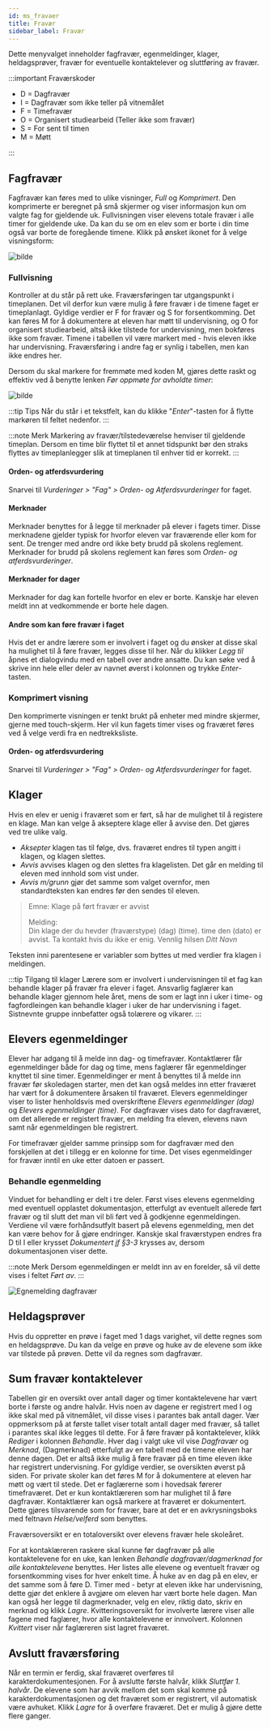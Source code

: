 ```yaml
---
id: ms_fravaer
title: Fravær
sidebar_label: Fravær
---
```


Dette menyvalget inneholder fagfravær, egenmeldinger, klager, heldagsprøver, fravær for eventuelle kontaktelever og sluttføring av fravær.

:::important Fraværskoder

- D = Dagfravær
- I = Dagfravær som ikke teller på vitnemålet
- F = Timefravær
- O = Organisert studiearbeid (Teller ikke som fravær)
- S = For sent til timen
- M = Møtt

:::

## Fagfravær
Fagfravær kan føres med to ulike visninger, _Full_ og _Komprimert_. Den komprimerte er beregnet på små skjermer og viser informasjon kun om valgte fag for gjeldende uk. Fullvisningen viser elevens totale fravær i alle timer for gjeldende uke. Da kan du se om en elev som er borte i din time også var borte de foregående timene. Klikk på ønsket ikonet for å velge visningsform:

![bilde](https://user-images.githubusercontent.com/80097133/151780517-282b2ce9-2c6b-4b59-969f-3dc53e0b8883.png)

### Fullvisning
Kontroller at du står på rett uke. Fraværsføringen tar utgangspunkt i timeplanen. Det vil derfor kun være mulig å føre fravær i de timene faget er timeplanlagt. Gyldige verdier er F for fravær og S for forsentkomming. Det kan føres M for å dokumentere at eleven har møtt til undervisning, og O for organisert studiearbeid, altså ikke tilstede for undervisning, men bokføres ikke som fravær. Timene i tabellen vil være markert med - hvis eleven ikke har undervisning. Fraværsføring i andre fag er synlig i tabellen, men kan ikke endres her.

Dersom du skal markere for fremmøte med koden M, gjøres dette raskt og effektiv ved å benytte lenken _Før oppmøte for avholdte timer_:

![bilde](https://user-images.githubusercontent.com/80097133/151784297-067b2d56-4ded-48c4-b51d-8fd203812de2.png)

:::tip Tips
Når du står i et tekstfelt, kan du klikke "_Enter_"-tasten for å flytte markøren til feltet nedenfor. 
:::

:::note Merk
Markering av fravær/tilstedeværelse henviser til gjeldende timeplan. Dersom en time blir flyttet til et annet tidspunkt bør den straks flyttes av timeplanlegger slik at timeplanen til enhver tid er korrekt.
:::

#### Orden- og atferdsvurdering
Snarvei til _Vurderinger > "Fag" > Orden- og Atferdsvurderinger_ for faget.


#### Merknader
Merknader benyttes for å legge til merknader på elever i fagets timer. Disse merknadene  gjelder typisk for hvorfor eleven var fraværende eller kom for sent. De trenger med andre ord ikke bety brudd på skolens reglement. Merknader for brudd på skolens reglement kan føres som _Orden- og atferdsvurderinger_. 

#### Merknader for dager
Merknader for dag kan fortelle hvorfor en elev er borte. Kanskje har eleven meldt inn at vedkommende er borte hele dagen.

#### Andre som kan føre fravær i faget
Hvis det er andre lærere som er involvert i faget og du ønsker at disse skal ha mulighet til å føre fravær, legges disse til her. Når du klikker _Legg til_ åpnes et dialogvindu med en tabell over andre ansatte. Du kan søke ved å skrive inn hele eller deler av navnet øverst i kolonnen og trykke _Enter_-tasten.


### Komprimert visning
Den komprimerte visningen er tenkt brukt på enheter med mindre skjermer, gjerne med touch-skjerm. Her vil kun fagets timer vises og fraværet føres ved å velge verdi fra en nedtrekksliste. 

#### Orden- og atferdsvurdering
Snarvei til _Vurderinger > "Fag" > Orden- og Atferdsvurderinger_ for faget.


## Klager
Hvis en elev er uenig i fraværet som er ført, så har de mulighet til å registere en klage. Man kan velge å akseptere klage eller å avvise den. Det gjøres ved tre ulike valg.

- _Aksepter_ klagen tas til følge, dvs. fraværet endres til typen angitt i klagen, og klagen slettes.
- _Avvis_ avvises klagen og den slettes fra klagelisten. Det går en melding til eleven med innhold som vist under.
- _Avvis m/grunn_ gjør det samme som valget overnfor, men standardteksten kan endres før den sendes til eleven.

>Emne: Klage på ført fravær er avvist
>
>Melding:  	
>Din klage der du hevder (fraværstype) (dag) (time). time den (dato) er avvist. Ta kontakt hvis du ikke er enig. Vennlig hilsen _Ditt Navn_

Teksten inni parentesene er variabler som byttes ut med verdier fra klagen i meldingen.

:::tip Tilgang til klager
Lærere som er involvert i undervisningen til et fag kan behandle klager på fravær fra elever i faget. Ansvarlig faglærer kan behandle klager gjennom hele året, mens de som er lagt inn i uker i time- og fagfordleingen kan behandle klager i uker de har undervisning i faget. Sistnevnte gruppe innbefatter også tolærere og vikarer.
:::

## Elevers egenmeldinger
Elever har adgang til å melde inn dag- og timefravær. Kontaktlærer får egenmeldinger både for dag og time, mens faglærer får egenmeldinger knyttet til sine timer. Egenmeldinger er ment å benyttes til å melde inn fravær før skoledagen starter, men det kan også meldes inn etter fraværet har vært for å dokumentere årsaken til fraværet. Elevers egenmeldinger viser to lister henholdsvis med overskriftene _Elevers egenmeldinger (dag)_ og _Elevers egenmeldinger (time)_. For dagfravær vises dato for dagfraværet, om det allerede er registert fravær, en melding fra eleven, elevens navn samt når egenmeldingen ble registrert. 

For timefravær gjelder samme prinsipp som for dagfravær med den forskjellen at det i tillegg er en kolonne for time. Det vises egenmeldinger for fravær inntil en uke etter datoen er passert.

### Behandle egenmelding
Vinduet for behandling er delt i tre deler. Først vises elevens egenmelding med eventuell opplastet dokumentasjon, etterfulgt av eventuelt allerede ført fravær og til slutt det man vil bli ført ved å godkjenne egenmeldingen. Verdiene vil være forhåndsutfylt basert på elevens egenmelding, men det kan være behov for å gjøre endringer. Kanskje skal fraværstypen endres fra D til I eller krysset _Dokumentert jf §3-3_ krysses av, dersom dokumentasjonen viser dette.

:::note Merk
Dersom egenmeldingen er meldt inn av en forelder, så vil dette vises i feltet _Ført av_.
:::


![Egnemelding dagfravær](/iskole/img/ms_fravaer_egenmelding.png 'Egnemelding dagfravær')


## Heldagsprøver
Hvis du oppretter en prøve i faget med 1 dags varighet, vil dette regnes som en heldagsprøve. Du kan da velge en prøve og huke av de elevene som ikke var tilstede på prøven. Dette vil da regnes som dagfravær.


## Sum fravær kontaktelever
Tabellen gir en oversikt over antall dager og timer kontaktelevene har vært borte i første og andre halvår. Hvis noen av dagene er registrert med I og ikke skal med på vitnemålet, vil disse vises i parantes  bak antall dager. Vær oppmerksom på at første tallet viser totalt antall dager med fravær, så tallet i parantes skal ikke legges til dette. For å føre fravær på kontaktelever, klikk _Rediger_ i kolonnen _Behandle_. Hver dag i valgt uke vil vise _Dagfravær_ og _Merknad_, (Dagmerknad) etterfulgt av en tabell med de timene eleven har denne dagen. Det er altså ikke mulig å føre fravær på en time eleven ikke har registrert undervisning. For gyldige verdier, se oversikten øverst på siden. For private skoler kan det føres M for å dokumentere at eleven har møtt og vært til stede. Det er faglærerne som i hovedsak førerer timefraværet. Det er kun kontaktlæreren som har mulighet til å føre dagfravær. Kontaktlærer kan også markere at fraværet er dokumentert. Dette gjøres tilsvarende som for fravær, bare at det er en avkrysningsboks med feltnavn _Helse/velferd_ som benyttes. 

Fraværsoversikt er en totaloversikt over elevens fravær hele skoleåret. 

For at kontaklæreren raskere skal kunne før dagfravær på alle kontaktelevene for en uke, kan lenken _Behandle dagfravær/dagmerknad for alle kontaktelevene_ benyttes. Her listes alle elevene og eventuelt fravær og forsentkomming vises for hver enkelt time. Å huke av en dag på en elev, er det samme som å føre D. Timer med - betyr at eleven ikke har undervisning, dette gjør det enklere å avgjøre om eleven har vært borte hele dagen. Man kan også her legge til dagmerknader, velg en elev, riktig dato, skriv en merknad og klikk _Lagre_. Kvitteringsoversikt for involverte lærere viser alle fagene med faglærer, hvor alle kontaktelevene er innvolvert. Kolonnen _Kvittert_ viser når faglæreren sist lagret fraværet.

## Avslutt fraværsføring
Når en termin er ferdig, skal fraværet overføres til karakterdokumentesjonen. For å avslutte første halvår, klikk _Sluttfør 1. halvår_. De elevene som har avvik mellom det som skal komme på karakterdokumentasjonen og det fraværet som er registrert, vil automatisk være avhuket. Klikk _Lagre_ for å overføre fraværet. Det er mulig å gjøre dette flere ganger.
